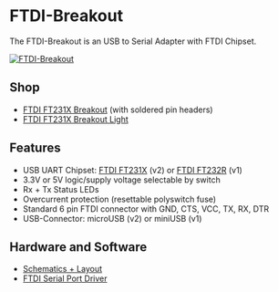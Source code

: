 # FTDI-Breakout
The FTDI-Breakout is an USB to Serial Adapter with FTDI Chipset.

[![FTDI-Breakout](https://github.com/watterott/FTDI-Breakout/raw/master/hardware/FTDI-Breakout_v20.jpg)](http://www.watterott.com/en/FTDI-Breakout-Reloaded-V2)


## Shop
* [FTDI FT231X Breakout](http://www.watterott.com/en/FTDI-Breakout-Reloaded-V2) (with soldered pin headers)
* [FTDI FT231X Breakout Light](http://www.watterott.com/en/FTDI-Breakout-Reloaded-V2-Light)


## Features
* USB UART Chipset: [FTDI FT231X](http://www.ftdichip.com/Products/ICs/FT231X.html) (v2) or [FTDI FT232R](http://www.ftdichip.com/Products/ICs/FT232R.htm) (v1)
* 3.3V or 5V logic/supply voltage selectable by switch
* Rx + Tx Status LEDs
* Overcurrent protection (resettable polyswitch fuse)
* Standard 6 pin FTDI connector with GND, CTS, VCC, TX, RX, DTR
* USB-Connector: microUSB (v2) or miniUSB (v1)


## Hardware and Software
* [Schematics + Layout](https://github.com/watterott/FTDI-Breakout/tree/master/hardware)
* [FTDI Serial Port Driver](http://www.ftdichip.com/Drivers/VCP.htm)
